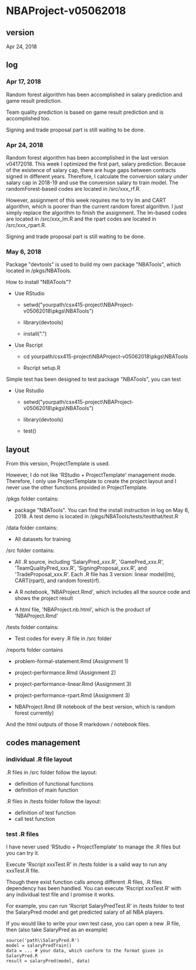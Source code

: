 # NBAProject-v05062018

## version

Apr 24, 2018


## log

### Apr 17, 2018

Random forest algorithm has been accomplished in salary prediction and game result prediction.

Team quality prediction is based on game result prediction and is accomplished too.

Signing and trade proposal part is still waiting to be done.

### Apr 24, 2018

Random forest algorithm has been accomplished in the last version v04172018.
This week I optimized the first part, salary prediction.
Because of the existence of salary cap, there are huge gaps between contracts signed in different years.
Therefore, I calculate the conversion salary under salary cap in 2018-19 and use the conversion salary to train model.
The randomForest-based codes are located in /src/xxx_rf.R.

However, assignment of this week requires me to try lm and CART algorithm, which is poorer than the current random forest algorithm.
I just simply replace the algorithm to finish the assignment.
The lm-based codes are located in /src/xxx_lm.R and the rpart codes are located in /src/xxx_rpart.R.

Signing and trade proposal part is still waiting to be done.

### May 6, 2018

Package "devtools" is used to build my own package "NBATools", which located in /pkgs/NBATools.

How to install "NBATools"?

- Use RStudio

    - setwd("yourpath/csx415-project\NBAProject-v05062018\pkgs\NBATools")

    - library(devtools)

    - install(".")

- Use Rscript

    - cd yourpath/csx415-project\NBAProject-v05062018\pkgs\NBATools

    - Rscript setup.R

Simple test has been designed to test package "NBATools", you can test

- Use Rstudio

    - setwd("yourpath/csx415-project\NBAProject-v05062018\pkgs\NBATools")

    - library(devtools)

    - test()

## layout

From this version, ProjectTemplate is used.

However, I do not like 'RStudio + ProjectTemplate' management mode.
Therefore, I only use ProjectTemplate to create the project layout and I never use the other functions provided in ProjectTemplate.

/pkgs folder contains:

- package "NBATools". You can find the install instruction in log on May 6, 2018. A test demo is located in /pkgs/NBATools/tests/testthat/test.R

/data folder contains:

- All datasets for training

/src folder contains:

- All .R source, including 'SalaryPred_xxx.R', 'GamePred_xxx.R', 'TeamQualityPred_xxx.R', 'SigningProposal_xxx.R', and 'TradeProposal_xxx.R'.
Each .R file has 3 version: linear model(lm), CART(rpart), and random forest(rf).

- A R notebook, 'NBAProject.Rmd', which includes all the source code and shows the project result

- A html file, 'NBAProject.nb.html', which is the product of 'NBAProject.Rmd'

/tests folder contains:

- Test codes for every .R file in /src folder

/reports folder contains

- problem-formal-statement.Rmd (Assignment 1)

- project-performance.Rmd (Assignment 2)

- project-performance-linear.Rmd (Assignment 3)

- project-performance-rpart.Rmd (Assignment 3)

- NBAProject.Rmd (R notebook of the best version, which is random forest currently)

And the html outputs of those R markdown / notebook files.

## codes management

### individual .R file layout

.R files in /src folder follow the layout:

- definition of functional functions
- definition of main function

.R files in /tests folder follow the layout:

- definition of test function
- call test function

### test .R files

I have never used 'RStudio + ProjectTemplate' to manage the .R files but you can try it.

Execute 'Rscript xxxTest.R' in /tests folder is a valid way to run any xxxTest.R file.

Though there exist function calls among different .R files, .R files dependency has been handled. You can execute 'Rscript xxxTest.R' with any individual test file and I promise it works.

For example, you can run 'Rscript SalaryPredTest.R' in /tests folder to test the SalaryPred model and get predicted salary of all NBA players.

If you would like to write your own test case, you can open a new .R file, then (also take SalaryPred as an example)

```{r}
source('path\\SalaryPred.R')
model = salaryPredTrain()
data = ... # your data, which conform to the format given in SalaryPred.R
result = salaryPred(model, data)
```
